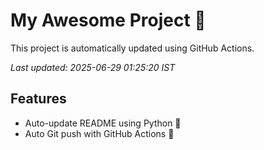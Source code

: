 # My Awesome Project 🚀

This project is automatically updated using GitHub Actions.

_Last updated: 2025-06-29 01:25:20 IST_

## Features
- Auto-update README using Python 🐍
- Auto Git push with GitHub Actions 🤖
